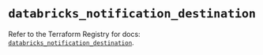 # `databricks_notification_destination`

Refer to the Terraform Registry for docs: [`databricks_notification_destination`](https://registry.terraform.io/providers/databricks/databricks/1.73.0/docs/resources/notification_destination).
